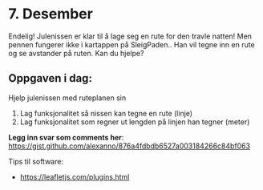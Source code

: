 # 7. Desember
Endelig! Julenissen er klar til å lage seg en rute for den travle natten! Men pennen fungerer ikke i kartappen på SleigPaden.. Han vil tegne inn en rute og se avstander på ruten. Kan du hjelpe?

Oppgaven i dag:
---------------
Hjelp julenissen med ruteplanen sin 
1. Lag funksjonalitet så nissen kan tegne en rute (linje)
1. Lag funksjonalitet som regner ut lengden på linjen han tegner (meter)

**Legg inn svar som comments her**: https://gist.github.com/alexanno/876a4fdbdb6527a003184266c84bf063

Tips til software:
* https://leafletjs.com/plugins.html
